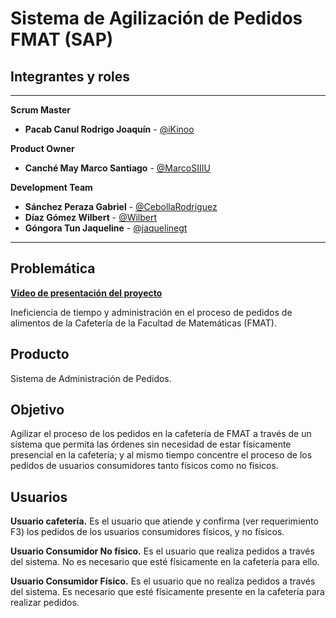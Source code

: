# **Sistema de Agilización de Pedidos FMAT (SAP)**<br>

## **Integrantes y roles**

<hr>

**Scrum Master**
* **Pacab Canul Rodrigo Joaquín** - [@iKinoo](https://github.com/iKinoo "@iKinoo")

 **Product Owner**
 * **Canché May Marco Santiago** - [@MarcoSIIIU](hhttps://github.com/MarcoSIIIU "@MarcoSIIIU")

**Development Team**
* **Sánchez Peraza Gabriel** - [@CebollaRodriguez](https://github.com/CebollaRodriguez "@CebollaRodriguez")
* **Díaz Gómez Wilbert** - [@Wilbert](https://github.com/Enrique325 "@Wilbert") 
* **Góngora Tun Jaqueline** - [@jaquelinegt](https://github.com/jaquelinegt "@jaquelinegt")
<hr>


## **Problemática** 
[**Video de presentación del proyecto**](https://youtu.be/HyCusK-BJfA)

 Ineficiencia de tiempo y administración en el proceso de pedidos de alimentos de la Cafetería de la Facultad de Matemáticas (FMAT).

## **Producto** 
Sistema de Administración de Pedidos.

## **Objetivo**
 Agilizar el proceso de los pedidos en la cafetería de FMAT a través de un sistema que permita las órdenes sin necesidad de estar físicamente presencial en la cafetería; y al mismo tiempo concentre el proceso de los pedidos de usuarios consumidores tanto físicos como no físicos.

## **Usuarios**
**Usuario cafetería.** Es el usuario que atiende y confirma (ver requerimiento F3) los pedidos de los usuarios consumidores físicos, y no físicos.

**Usuario Consumidor No físico.** Es el usuario que realiza pedidos a través del sistema. No es necesario que esté físicamente en la cafetería para ello.

**Usuario Consumidor Físico.** Es el usuario que no realiza pedidos a través del sistema. Es necesario que esté físicamente presente en la cafetería para realizar pedidos.


